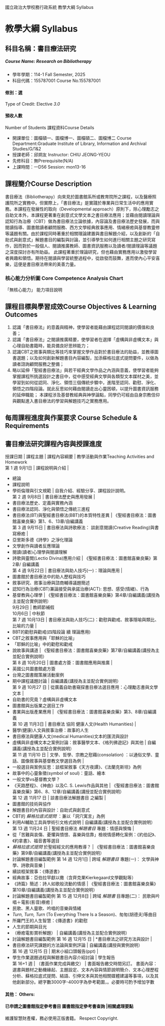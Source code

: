 國立政治大學校務行政系統 教學大綱 Syllabus
# 教學大綱 Syllabus
##  科目名稱：書目療法研究
#####  Course Name: Research on Bibliotherapy
  * 學年學期：114-1 Fall Semester, 2025 
  * 科目代碼：155787001 Course No.155787001
#### 修別：選
Type of Credit: Elective 
_3.0_
#### 預收人數
Number of Students
課程資料Course Details
  * 開課單位：圖檔碩一、圖檔博一、圖檔碩二、圖檔博二 Course Department:Graduate Institute of Library, Information and Archival Studies/G/1&2 
  * 授課老師：邱炯友 Instructor: CHIU JEONG-YEOU 
  * 先修科目：無Prerequisite(N/A)
  * 上課時間：一D56 Session: mon13-16
##  課程簡介Course Description
書目療法（Bibliotherapy）向來見於圖書館系所或教育院所之課程，以及醫療照護院所之實務中。但實際上，「書目療法」是實踐於專業與日常生活中的應用實務。本課程在發展性的取向（Developmental approach）原則下，除心理勵志之自助文本外，本課程更著重在創意式文學文本之書目療法應用；並藉由閱讀理論與認知行為治療（CBT）做為書目療法立論依據，內容論及書目療法歷史發展，而與閱讀指導、圖書館讀者顧問服務、西方文學經典敘事應用、情緒療癒與基督教靈修等議題有關。由於課程同時著重於相關理論建置與書目解題介紹，以及創新的「自助式與創意式」解題書目的編製與討論，並引導學生如何進行相關主題之研究寫作，因而對於一般個人、閱讀推廣教師、圖書資訊服務以及讀者/閱讀理論等議題之深度探討亦有所助益。
此課程著重於理論研究，但也藉由實務應用以激發學習者興趣和領悟。期待在閱讀與學習統整過程中，從啟發而鼓舞，進而使內心平安喜樂，這便是書目療法帶來的美善力量。
###  核心能力分析圖 Core Competence Analysis Chart
「無核心能力」 
能力項目說明
##  課程目標與學習成效Course Objectives & Learning Outcomes 
  1. 認識「書目療法」的意義與精神，使學習者能藉由課程認同閱讀的價值和良善；
  2. 認識「書目療法」之閱讀推廣精要，使學習者在選擇「虛構與非虛構文本」與心理自助書籍時，能具備良好思辨能力；
  3. 認識CBT之敘事與類比等技巧來掌握文學作品對於書目療法的助益，並教導圖書選題；以及如何創新解題書目內容編製，加添蘇格拉底式提問要件，以做為讀者諮詢顧問服務之整備；
  4. 略以延伸「聖經書目療法」與若干經典文學作品之內涵與意義，使學習者能夠掌握課程所挑選設計之書目中，從中感受經典文學與各類型文本媒材之美，並學習到如何從認同、淨化、領悟三個傳統步驟中，進階至認同、勸慰、淨化、領悟之四階段論。就此反思如何藉由閱讀走出心靈困頓，以提升圖書資訊服務的延伸職能；
本課程涉及基督教經典與神學論點，同學仍可經由自身宗教信仰與觀點進入書目療法的學習與解題技巧之實務應用。
##  每周課程進度與作業要求 Course Schedule & Requirements
書目療法研究課程內容與授課進度  
---  
授課日期 |  課程主題 |  課程內容綱要 |  教學活動與作業Teaching Activities and Homework  
第 1 週 9月1日 |  課程說明與介紹 | 
  * 總論
  * 課程說明
  * 學術倫理與引文規範
|  自我介紹、經驗分享、課程設計說明。  
第 2 週 9月8日 |  書目療法歷史與應用發展 | 
  * 書目療法歷史、定義與實務內涵
  * 書目療法認同、淨化與領悟之傳統三進程
  * 書目療法(BT)與聖經書目療法(BBT)的本質特性差異
|  《聖經書目療法：圖書館喜樂良藥》第1、6、13章/自編講義  
第 3 週 9月15日 |  書目療法與詩歌療法： 談創意閱讀(Creative Reading)與書寫療癒 | 
  * 亞里斯多德《詩學》之淨化理論
  * 文學創作與讀者反應理論
  * 閱讀(讀者)心理學與閱讀理解
  * 詩歌與靈閲(Lectio Divina)應用介紹
|  《聖經書目療法：圖書館喜樂良藥》第2章/ 自編講義  
第 4 週 9月22日 |  書目療法與助人技巧(一)：理論與應用 | 
  * 圖書館於書目療法中的助人歷程與技巧
  * 敘事研究、敘事治療與諮商輔導議題簡述
  * 認知行為治療(CBT)兼論接受與承諾治療(ACT): 思想、感受(情緒)、行為
  * 基督教與心理學
|  《聖經書目療法：圖書館喜樂良藥》第4章/自編講義(講授為主並配合實例說明）  
9月29日 |  教師節補假  
10月6日 |  中秋節  
第 7 週 10月13日 |  書目療法與助人技巧(二)：勸慰與勸戒、敘事隱喻與類比、比喻的力量 | 
  * BBT的勸慰與勸戒(四階段論 續 理論應用)
  * CBT之敘事應用與「耶穌的比喻」
  * 「耶穌的比喻」中的勸慰和勸戒
  * 說故事與講道
|  《聖經書目療法：圖書館喜樂良藥》第7章/自編講義(講授為主並配合實例說明）  
第 8 週 10月20日 |  圖書處方簽：圖書館應用與推廣 | 
  * 英國公共圖書館處方簽
  * 台灣之圖書館策展活動案例
  * 期中課程議題討論
|  自編講義(講授為主並配合實例說明）  
第 9 週 10月27 日 |  從廣義自助書窺探書目療法選目應用：心理勵志書與文學文本 | 
  * 自助書的究竟？虛構與非虛構文本
  * 圖書館與出版業之選目工作
  * 書業與出版產業應用
|  《聖經書目療法：圖書館喜樂良藥》第3、8章/自編講義  
第 10 週 11月3日 |  書目療法 協同 健康人文(Health Humanities)  | 
  * 醫學(健康)人文與敘事治療：故事的人生
  * 書目療法與健康人文(medical Humanities)文本的匯流與設計
  * 虛構與非虛構文本之案例討論：敘事醫學文本、《格列佛遊記》與其他
|  自編講義(講授為主並配合實例說明）  
第 11 週 11月10 日 |  文學、哲學、宗教之慰藉(consolation) ：以通俗文學、童話、圖像敘事與基督教文學選目為例 | 
  * 一般選目與案例反思：談框架敘事《天方夜譚》、《法蘭克斯坦》為例
  * 故事中的心靈象徵(symbol of soul)：童話、繪本
  * 一般文學vs基督教文學？
  * 《天路歷程》、《神曲》以及C. S. Lewis作品與其他
|  《聖經書目療法：圖書館喜樂良藥》第6、8、12章/自編講義(講授並配合實例說明）  
第 12 週 11月17 日 |  談書目療法解題書目 之編製 | 
  * 圖書館的技術與協作
  * 解題書目的內容與設計：自助式與創意式
  * CBT的 _蘇格拉底式提問_ ：兼以「洞穴寓言」為例
  * 利用AI輔助工具與學術引文格式說明
|  自編講義(講授為主並配合實例說明）  
第 13 週 11月24 日 |  聖經書目療法 _解題書目_ 專題：情感與懊悔 | 
  * 從「苦難與哀傷、憂懼與憤恨、喜樂與信靠」檢視情感轉化案例：《約伯記》、《約拿書》、福音書等選目
  * _蘇格拉底式提問_ 於聖經經文的應用教導？
|  《聖經書目療法：圖書館喜樂良藥》第9章/自編講義(講授為主並配合實例說明）
  * 討論解題書目編製範例
第 14 週 12月1日 |  跨域 _解題書目_ 專題(一)： 文學與神學、詩歌與音樂 | 
  * 續談框架敘事：《傳道書》
  * 經典故事：亞伯拉罕獻以撒（含齊克果Kierkegaard文學觀點等）
  * 《詩篇》簡述：詩人如歌般流動的情感
|  《聖經書目療法：圖書館喜樂良藥》第10章/自編講義(講授為主並配合實例說明）
  * 討論解題書目編製範例
第 15 週 12月8日 |  跨域 _解題書_ 目專題(二)： 民歌與吟唱＋電影(影音)療癒 | 
  * 民歌、黑人靈歌、吟唱的音樂與情緒
  * _Turn, Turn, Turn_ (To Everything There Is a Season)、匆匆(胡德夫)等曲目
  * 所羅門王的人生智慧：《傳道書》的勸慰
  * 人生的節期與目光
  * （療癒電影賞析解題）
|  自編講義(講授為主並配合實例說明）
  * 討論解題書目編製範例
第 16 週 12月15 日 |  *書目療法之研究方法與設計 | 
  * 書目療法研究課題的方法論與案例評論
|  自編講義(講授與實例說明）  
第 16 週 12月15 日 |  期末小組口頭報告(ppt) | 
  * 學生作業選題過程與解題書目內容介紹討論
|  學生報告  
第 16+1 週 |  （書面作業完成與繳交） |  書面報告繳交時間另訂。 書面內容：選書與題材之動機緣起、主題設定、文本內容與情節說明簡介、文本心理歷程分析、蘇格拉底式提問、結語、引伸文本與其他相關媒體建議等事項，以及其他創新部分。總字數3000字-4000字為參考範圍，。必要時可酌予增加字數  
####  其他： Others:
####  已申請之圖書館指定參考書目  圖書館指定參考書查詢 |相關處理要點
維護智慧財產權，務必使用正版書籍。 Respect Copyright.